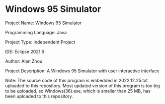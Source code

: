 # Windows 95 Simulator

Project Name: Windows 95 Simulator

Programming Language: Java

Project Type: Independent Project

IDE: Eclipse 2021.6

Author: Alan Zhou

Project Description: A Windows 95 Simulator with user interactive interface

Note: The source code of this program is embedded in 2022.12.25.txt uploaded to this repository. Most updated version of this program is too big to be uploaded, so Windows(36).exe, which is smaller than 25 MB, has been uploaded to this repository.
